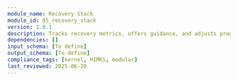 ```yaml
---
module_name: Recovery Stack
module_id: 05_recovery_stack
version: 1.0.1
description: Tracks recovery metrics, offers guidance, and adjusts programming based on sleep, readiness, fatigue, and recovery markers.
dependencies: []
input_schema: [To define]
output_schema: [To define]
compliance_tags: [kernel, HIMKS, modular]
last_reviewed: 2025-06-20
---
```

